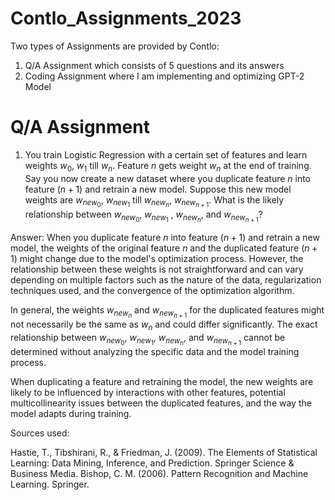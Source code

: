 # Contlo_Assignments_2023
Two types of Assignments are provided by Contlo:
1. Q/A Assignment which consists of 5 questions and its answers
2. Coding Assignment where I am implementing and optimizing GPT-2 Model

# Q/A Assignment
1. You train Logistic Regression with a certain set of features and learn weights $w_0$, $w_1$ till $w_n$.
Feature $n$ gets weight $w_n$ at the end of training. Say you now create a new dataset where you duplicate feature $n$ into feature $(n+1)$ and retrain a new model. Suppose this new model weights are $w_{new_0}$, $w_{new_1}$ till $w_{new_n}$, $w_{new_{n+1}}$. What is the likely relationship between $w_{new_0}$, $w_{new_1}$ , $w_{new_n}$,  and $w_{new_{n+1}}$?

Answer:
When you duplicate feature $n$ into feature $(n+1)$ and retrain a new model, the weights of the original feature $n$ and the duplicated feature $(n+1)$ might change due to the model's optimization process. However, the relationship between these weights is not straightforward and can vary depending on multiple factors such as the nature of the data, regularization techniques used, and the convergence of the optimization algorithm.

In general, the weights $w_{new_n}$ and $w_{new_{n+1}}$ for the duplicated features might not necessarily be the same as $w_n$ and could differ significantly. The exact relationship between $w_{new_0}$, $w_{new_1}$, $w_{new_n}$, and $w_{new_{n+1}}$ cannot be determined without analyzing the specific data and the model training process.

When duplicating a feature and retraining the model, the new weights are likely to be influenced by interactions with other features, potential multicollinearity issues between the duplicated features, and the way the model adapts during training.

Sources used:

Hastie, T., Tibshirani, R., & Friedman, J. (2009). The Elements of Statistical Learning: Data Mining, Inference, and Prediction. Springer Science & Business Media.
Bishop, C. M. (2006). Pattern Recognition and Machine Learning. Springer.
